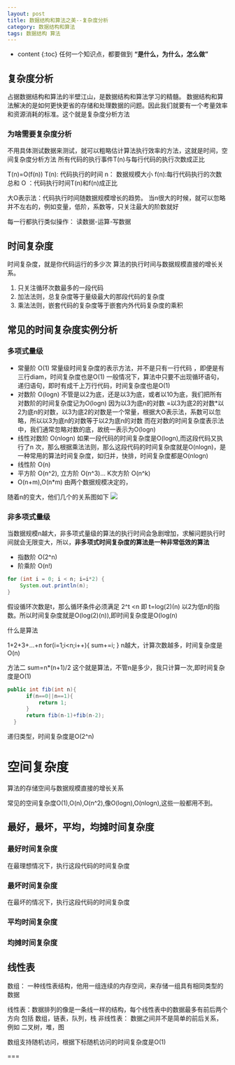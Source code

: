 ```yaml
---
layout: post
title: 数据结构和算法之美--复杂度分析
category: 数据结构和算法
tags: 数据结构 算法
---
```

* content
{:toc}
任何一个知识点，都要做到 **“是什么，为什么，怎么做”**


## 复杂度分析
占据数据结构和算法的半壁江山，是数据结构和算法学习的精髓。
数据结构和算法解决的是如何更快更省的存储和处理数据的问题。因此我们就要有一个考量效率和资源消耗的标准。这个就是复杂度分析方法


### 为啥需要复杂度分析

不用具体测试数据来测试，就可以粗略估计算法执行效率的方法，这就是时间，空间复杂度分析方法
所有代码的执行事件T(n)与每行代码的执行次数成正比

T(n)=O(f(n))
T(n): 代码执行的时间
n： 数据规模大小
f(n):每行代码执行的次数总和
O ：代码执行时间T(n)和f(n)成正比

大O表示法：代码执行时间随数据规模增长的趋势。
当n很大的时候，就可以忽略并不左右的，例如变量，低阶，系数等，只关注最大的阶数就好



每一行都执行类似操作： 读数据-运算-写数据

## 时间复杂度
时间复杂度，就是你代码运行的多少次
算法的执行时间与数据规模直接的增长关系。

1. 只关注循环次数最多的一段代码
2. 加法法则，总复杂度等于量级最大的那段代码的复杂度
3. 乘法法则，嵌套代码的复杂度等于嵌套内外代码复杂度的乘积


## 常见的时间复杂度实例分析
### 多项式量级
* 常量阶 O(1)
常量级时间复杂度的表示方法，并不是只有一行代码 ，即便是有三行diam，时间复杂度也是O(1)
一般情况下，算法中只要不出现循环语句，递归语句，即时有成千上万行代码，时间复杂度也是O(1)
* 对数阶 O(logn)
不管是以2为底，还是以3为底，或者以10为底，我们把所有对数阶的时间复杂度记为O(logn)
因为以3为底n的对数 =以3为底2的对数*以2为底n的对数，以3为底2的对数是一个常量，根据大O表示法，系数可以忽略，所以以3为底n的对数等于以2为底n的对数
而在对数的时间复杂度表示法中，我们通常忽略对数的底，故统一表示为O(logn)
* 线性对数阶 O(nlogn)
如果一段代码的时间复杂度是O(logn),而这段代码又执行了n 次，那么根据乘法法则，那么这段代码的时间复杂度就是O(nlogn)，是一种常用的算法时间复杂度，如归并，快排，时间复杂度都是O(nlogn)
* 线性阶 O(n)
* 平方阶 O(n^2), 立方阶 O(n^3)... K次方阶 O(n^k)
* O(n+m),O(n*m)   由两个数据规模决定的，

随着n的变大，他们几个的关系图如下
![](https://github.com/hoyouly/BlogResource/raw/master/imges/n_logn_1.jpg)

### 非多项式量级
当数据规模n越大，非多项式量级的算法的执行时间会急剧增加，求解问题执行时间就会无限变大，所以，**非多项式时间复杂度的算法是一种非常低效的算法**
* 指数阶 O(2^n)
* 阶乘阶 O(n!)


```java
for (int i = 0; i < n; i=i*2) {
    System.out.println(n);
}
```
假设循环次数是t，那么循环条件必须满足 2^t <n  即 t=log(2)(n)  以2为低n的指数。所以时间复杂度就是O(log(2)(n)),即时间复杂度是O(log(n)


什么是算法

1+2+3+...+n
 for(i=1;i<n;i++){
   sum+=i;
 }
 n越大，计算次数越多，时间复杂度是O(n)

 方法二  sum=n*(n+1)/2  这个就是算法，不管n是多少，我只计算一次,即时间复杂度是O(1)

```java
public int fib(int n){
      if(n==0||n==1){
          return 1;
      }
      return fib(n-1)+fib(n-2);
  }
```
递归类型，时间复杂度是O(2^n)

# 空间复杂度
算法的存储空间与数据规模直接的增长关系

常见的空间复杂度O(1),O(n),O(n^2),像O(logn),O(nlogn),这些一般都用不到。


## 最好，最坏，平均，均摊时间复杂度

### 最好时间复杂度
在最理想情况下，执行这段代码的时间复杂度
### 最坏时间复杂度
在最坏的情况下，执行这段代码的时间复杂度
### 平均时间复杂度

### 均摊时间复杂度



## 线性表
数组： 一种线性表结构，他用一组连续的内存空间，来存储一组具有相同类型的数据

线性表：数据排列的像是一条线一样的结构，每个线性表中的数据最多有前后两个方向
包括 数组，链表，队列，栈
非线性表： 数据之间并不是简单的前后关系，例如 二叉树，堆，图

数组支持随机访问，根据下标随机访问的时间复杂度是O(1)





===
